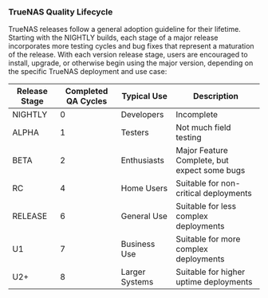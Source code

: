 &NewLine;

### TrueNAS Quality Lifecycle

TrueNAS releases follow a general adoption guideline for their lifetime.
Starting with the NIGHTLY builds, each stage of a major release incorporates more testing cycles and bug fixes that represent a maturation of the release.
With each version release stage, users are encouraged to install, upgrade, or otherwise begin using the major version, depending on the specific TrueNAS deployment and use case:

<table class="truetable">
  <thead>
    <tr>
      <th>Release Stage</th>
      <th>Completed QA Cycles</th>
      <th>Typical Use</th>
      <th>Description</th>
    </tr>
  </thead>
  <tbody>
    <tr>
      <td>NIGHTLY</td>
      <td>0</td>
      <td>Developers</td>
      <td>Incomplete</td>
    </tr>
    <tr>
      <td>ALPHA</td>
      <td>1</td>
      <td>Testers</td>
      <td>Not much field testing</td>
    </tr>
    <tr>
      <td>BETA</td>
      <td>2</td>
      <td>Enthusiasts</td>
      <td>Major Feature Complete, but expect some bugs</td>
    </tr>
    <tr>
      <td>RC</td>
      <td>4</td>
      <td>Home Users</td>
      <td>Suitable for non-critical deployments</td>
    </tr>
    <tr>
      <td>RELEASE</td>
      <td>6</td>
      <td>General Use</td>
      <td>Suitable for less complex deployments</td>
    </tr>
    <tr>
      <td>U1</td>
      <td>7</td>
      <td>Business Use</td>
      <td>Suitable for more complex deployments</td>
    </tr>
    <tr>
      <td>U2+</td>
      <td>8</td>
      <td>Larger Systems</td>
      <td>Suitable for higher uptime deployments</td>
    </tr>
  </tbody>
</table>
